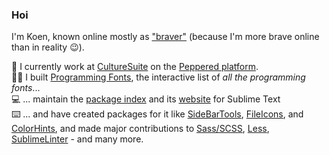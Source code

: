 ### Hoi

I'm Koen, known online mostly as ["braver"](https://www.vertalen.nu/vertaal?vertaal=koen&van=nl&naar=en) (because I'm more brave online than in reality 😉).

🏢 I currently work at [CultureSuite](https://www.culturesuite.co) on the [Peppered platform](https://www.peppered.com).  
👨‍💻 I built [Programming Fonts](https://www.programmingfonts.org), the interactive list of _all the programming fonts_...  
💻 ... maintain the
[package index](https://github.com/wbond/package_control_channel)
and its [website](https://packages.sublimetext.io) for Sublime Text  
⌨️ ... and have created packages for it like
[SideBarTools](https://packages.sublimetext.io/packages/SideBarTools),
[FileIcons](https://packages.sublimetext.io/packages/FileIcons),
and [ColorHints](https://packages.sublimetext.io/packages/ColorHints),
and made major contributions to
[Sass/SCSS](https://packages.sublimetext.io/packages/Sass),
[Less](https://packages.sublimetext.io/packages/Less),
[SublimeLinter](https://packages.sublimetext.io/packages/SublimeLinter) - and many more.
